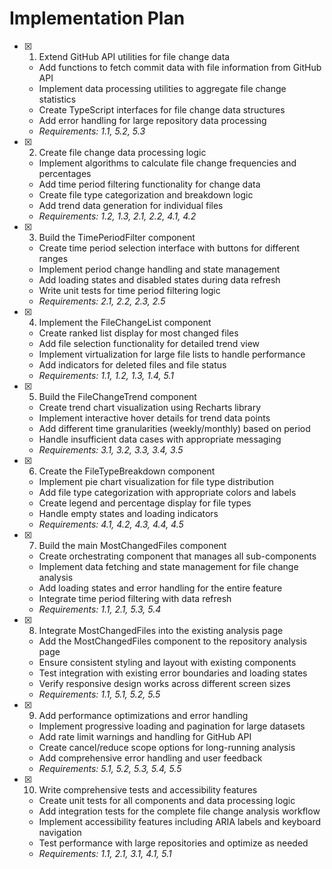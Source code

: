 # Implementation Plan

- [x] 1. Extend GitHub API utilities for file change data



  - Add functions to fetch commit data with file information from GitHub API
  - Implement data processing utilities to aggregate file change statistics
  - Create TypeScript interfaces for file change data structures
  - Add error handling for large repository data processing
  - _Requirements: 1.1, 5.2, 5.3_

- [x] 2. Create file change data processing logic



  - Implement algorithms to calculate file change frequencies and percentages
  - Add time period filtering functionality for change data
  - Create file type categorization and breakdown logic
  - Add trend data generation for individual files
  - _Requirements: 1.2, 1.3, 2.1, 2.2, 4.1, 4.2_

- [x] 3. Build the TimePeriodFilter component




  - Create time period selection interface with buttons for different ranges
  - Implement period change handling and state management
  - Add loading states and disabled states during data refresh
  - Write unit tests for time period filtering logic
  - _Requirements: 2.1, 2.2, 2.3, 2.5_

- [x] 4. Implement the FileChangeList component



  - Create ranked list display for most changed files
  - Add file selection functionality for detailed trend view
  - Implement virtualization for large file lists to handle performance
  - Add indicators for deleted files and file status
  - _Requirements: 1.1, 1.2, 1.3, 1.4, 5.1_

- [x] 5. Build the FileChangeTrend component



  - Create trend chart visualization using Recharts library
  - Implement interactive hover details for trend data points
  - Add different time granularities (weekly/monthly) based on period
  - Handle insufficient data cases with appropriate messaging
  - _Requirements: 3.1, 3.2, 3.3, 3.4, 3.5_

- [x] 6. Create the FileTypeBreakdown component



  - Implement pie chart visualization for file type distribution
  - Add file type categorization with appropriate colors and labels
  - Create legend and percentage display for file types
  - Handle empty states and loading indicators
  - _Requirements: 4.1, 4.2, 4.3, 4.4, 4.5_

- [x] 7. Build the main MostChangedFiles component



  - Create orchestrating component that manages all sub-components
  - Implement data fetching and state management for file change analysis
  - Add loading states and error handling for the entire feature
  - Integrate time period filtering with data refresh
  - _Requirements: 1.1, 2.1, 5.3, 5.4_

- [x] 8. Integrate MostChangedFiles into the existing analysis page



  - Add the MostChangedFiles component to the repository analysis page
  - Ensure consistent styling and layout with existing components
  - Test integration with existing error boundaries and loading states
  - Verify responsive design works across different screen sizes
  - _Requirements: 1.1, 5.1, 5.2, 5.5_

- [x] 9. Add performance optimizations and error handling



  - Implement progressive loading and pagination for large datasets
  - Add rate limit warnings and handling for GitHub API
  - Create cancel/reduce scope options for long-running analysis
  - Add comprehensive error handling and user feedback
  - _Requirements: 5.1, 5.2, 5.3, 5.4, 5.5_

- [x] 10. Write comprehensive tests and accessibility features



  - Create unit tests for all components and data processing logic
  - Add integration tests for the complete file change analysis workflow
  - Implement accessibility features including ARIA labels and keyboard navigation
  - Test performance with large repositories and optimize as needed
  - _Requirements: 1.1, 2.1, 3.1, 4.1, 5.1_